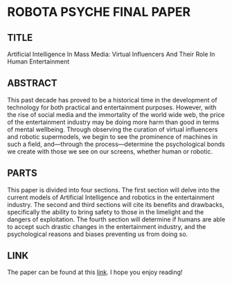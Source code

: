 # ROBOTA PSYCHE FINAL PAPER

## TITLE
Artificial Intelligence In Mass Media: Virtual Influencers And Their Role In Human Entertainment

## ABSTRACT
This past decade has proved to be a historical time in the development of technology for both practical and entertainment purposes. However, with the rise of social media and the immortality of the world wide web, the price of the entertainment industry may be doing more harm than good in terms of mental wellbeing. Through observing the curation of virtual influencers and robotic supermodels, we begin to see the prominence of machines in such a field, and––through the process––determine the psychological bonds we create with those we see on our screens, whether human or robotic.

## PARTS
This paper is divided into four sections. The first section will delve into the current models of Artificial Intelligence and robotics in the entertainment industry. The second and third sections will cite its benefits and drawbacks, specifically the ability to bring safety to those in the limelight and the dangers of exploitation. The fourth section will determine if humans are able to accept such drastic changes in the entertainment industry, and the psychological reasons and biases preventing us from doing so.

## LINK
The paper can be found at this [link](https://github.com/katieferreol/RobotaPsyche/blob/main/Final%20Project/Artificial%20Intelligence%20In%20Mass%20Media_%20Virtual%20Influencers%20And%20Their%20Role%20In%20Human%20Entertainment.pdf). I hope you enjoy reading!
